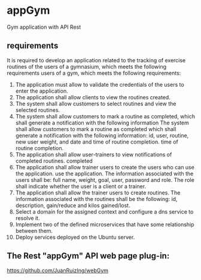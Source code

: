 # appGym
 Gym application with API Rest

## requirements
It is required to develop an application related to the tracking of exercise routines of the users of a gymnasium, which meets the following requirements
users of a gym, which meets the following requirements:
1. The application must allow to validate the credentials of the users to enter the application.
2. The application shall allow clients to view the routines created.
3. The system shall allow customers to select routines and view the selected routines.
4. The system shall allow customers to mark a routine as completed, which shall generate a notification with the following information
The system shall allow customers to mark a routine as completed which shall generate a notification with the following information: id, user, routine, new user weight, and date and time of routine completion.
time of routine completion.
5. The application shall allow user-trainers to view notifications of completed routines.
completed
6. The application shall allow trainer users to create the users who can use the application.
use the application. The information associated with the users shall be: full name, weight,
goal, user, password and role. The role shall indicate whether the user is a client or a trainer.
7. The application shall allow the trainer users to create routines. The information
associated with the routines shall be the following: id, description, gain/reduce and kilos gained/lost.
8.  Select a domain for the assigned context and configure a dns service to resolve it.
9.  Implement two of the defined microservices that have some relationship between them.
10.  Deploy services deployed on the Ubuntu server.

## The Rest "appGym" API web page plug-in:
https://github.com/JuanRuizIng/webGym
